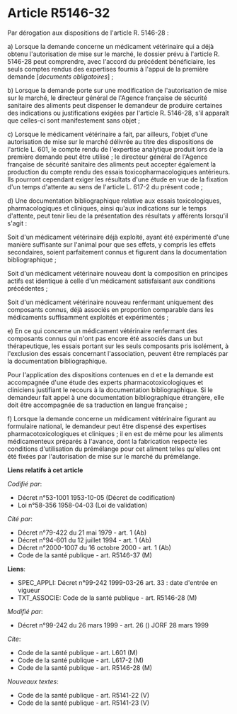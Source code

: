 # Article R5146-32

Par dérogation aux dispositions de l'article R. 5146-28 :

a) Lorsque la demande concerne un médicament vétérinaire qui a déjà obtenu l'autorisation de mise sur le marché, le dossier
prévu à l'article R. 5146-28 peut comprendre, avec l'accord du précédent bénéficiaire, les seuls comptes rendus des
expertises fournis à l'appui de la première demande [*documents obligatoires*] ;

b) Lorsque la demande porte sur une modification de l'autorisation de mise sur le marché, le directeur général de l'Agence
française de sécurité sanitaire des aliments peut dispenser le demandeur de produire certaines des indications ou
justifications exigées par l'article R. 5146-28, s'il apparaît que celles-ci sont manifestement sans objet ;

c) Lorsque le médicament vétérinaire a fait, par ailleurs, l'objet d'une autorisation de mise sur le marché délivrée au titre
des dispositions de l'article L. 601, le compte rendu de l'expertise analytique produit lors de la première demande peut être
utilisé ; le directeur général de l'Agence française de sécurité sanitaire des aliments peut accepter également la production
du compte rendu des essais toxicopharmacologiques antérieurs. Ils pourront cependant exiger les résultats d'une étude en vue
de la fixation d'un temps d'attente au sens de l'article L. 617-2 du présent code ;

d) Une documentation bibliographique relative aux essais toxicologiques, pharmacologiques et cliniques, ainsi qu'aux
indications sur le temps d'attente, peut tenir lieu de la présentation des résultats y afférents lorsqu'il s'agit :

Soit d'un médicament vétérinaire déjà exploité, ayant été expérimenté d'une manière suffisante sur l'animal pour que ses
effets, y compris les effets secondaires, soient parfaitement connus et figurent dans la documentation bibliographique ;

Soit d'un médicament vétérinaire nouveau dont la composition en principes actifs est identique à celle d'un médicament
satisfaisant aux conditions précédentes ;

Soit d'un médicament vétérinaire nouveau renfermant uniquement des composants connus, déjà associés en proportion comparable
dans les médicaments suffisamment exploités et expérimentés ;

e) En ce qui concerne un médicament vétérinaire renfermant des composants connus qui n'ont pas encore été associés dans un
but thérapeutique, les essais portant sur les seuls composants pris isolément, à l'exclusion des essais concernant
l'association, peuvent être remplacés par la documentation bibliographique.

Pour l'application des dispositions contenues en d et e la demande est accompagnée d'une étude des experts
pharmacotoxicologiques et cliniciens justifiant le recours à la documentation bibliographique. Si le demandeur fait appel à
une documentation bibliographique étrangère, elle doit être accompagnée de sa traduction en langue française ;

f) Lorsque la demande concerne un médicament vétérinaire figurant au formulaire national, le demandeur peut être dispensé des
expertises pharmacotoxicologiques et cliniques ; il en est de même pour les aliments médicamenteux préparés à l'avance, dont
la fabrication respecte les conditions d'utilisation du prémélange pour cet aliment telles qu'elles ont été fixées par
l'autorisation de mise sur le marché du prémélange.

**Liens relatifs à cet article**

_Codifié par_:

  - Décret n°53-1001 1953-10-05 (Décret de codification)
  - Loi n°58-356 1958-04-03 (Loi de validation)

_Cité par_:

  - Décret n°79-422 du 21 mai 1979 - art. 1 (Ab)
  - Décret n°94-601 du 12 juillet 1994 - art. 1 (Ab)
  - Décret n°2000-1007 du 16 octobre 2000 - art. 1 (Ab)
  - Code de la santé publique - art. R5146-37 (M)

**Liens**:

  - SPEC_APPLI: Décret n°99-242 1999-03-26 art. 33 : date d'entrée en vigueur
  - TXT_ASSOCIE: Code de la santé publique - art. R5146-28 (M)

_Modifié par_:

  - Décret n°99-242 du 26 mars 1999 - art. 26 () JORF 28 mars 1999

_Cite_:

  - Code de la santé publique - art. L601 (M)
  - Code de la santé publique - art. L617-2 (M)
  - Code de la santé publique - art. R5146-28 (M)

_Nouveaux textes_:

  - Code de la santé publique - art. R5141-22 (V)
  - Code de la santé publique - art. R5141-23 (V)
